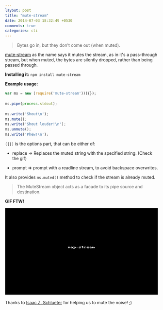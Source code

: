 ```yaml
---
layout: post
title: "mute-stream"
date: 2014-07-03 18:32:49 +0530
comments: true
categories: cli 
---
```


> Bytes go in, but they don't come out (when muted).

[mute-stream](https://www.npmjs.org/package/mute-stream) as the name says it mutes the stream, as in it's a pass-through stream, but when muted, the bytes are silently dropped, rather than being passed through.

__Installing it:__ `npm install mute-stream`


__Example usage:__

```javascript
var ms = new (require('mute-stream'))({});

ms.pipe(process.stdout);

ms.write('Shout\n');
ms.mute();
ms.write('Shout louder!\n');
ms.unmute();
ms.write('Phew!\n');

```

`({})` is the options part, that can be either of:

* replace => Replaces the muted string with the specified string. (Check the gif)

* prompt =>  prompt with a readline stream, to avoid backspace overwrites.

It also provides `ms.muted()` method to check if the stream is already muted.

> The MuteStream object acts as a facade to its pipe source and destination.

__GIF FTW!__

![](/images/mute-stream/mute-stream.gif)


Thanks to [Isaac Z. Schlueter](http://blog.izs.me/) for helping us to mute the noise! ;)


